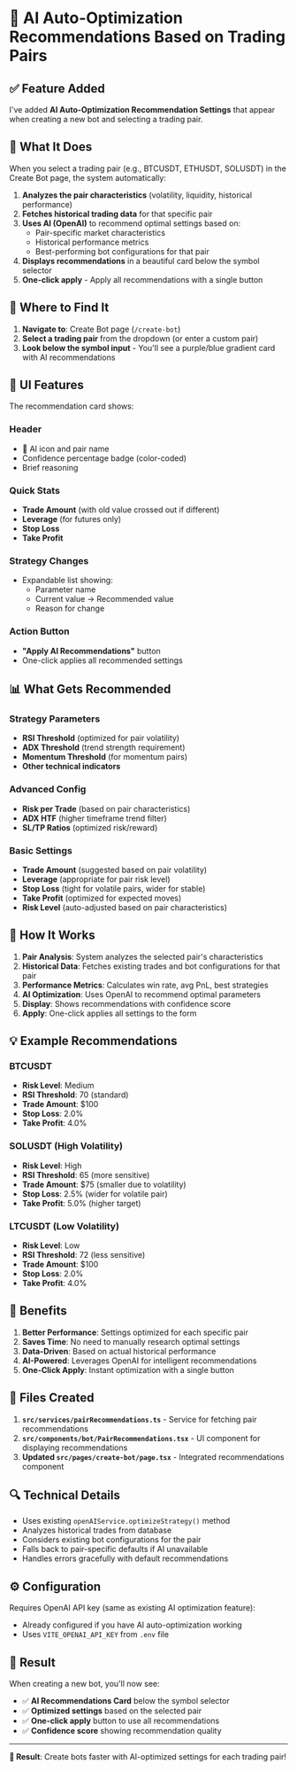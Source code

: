 # 🤖 AI Auto-Optimization Recommendations Based on Trading Pairs

## ✅ Feature Added

I've added **AI Auto-Optimization Recommendation Settings** that appear when creating a new bot and selecting a trading pair.

## 🎯 What It Does

When you select a trading pair (e.g., BTCUSDT, ETHUSDT, SOLUSDT) in the Create Bot page, the system automatically:

1. **Analyzes the pair characteristics** (volatility, liquidity, historical performance)
2. **Fetches historical trading data** for that specific pair
3. **Uses AI (OpenAI)** to recommend optimal settings based on:
   - Pair-specific market characteristics
   - Historical performance metrics
   - Best-performing bot configurations for that pair
4. **Displays recommendations** in a beautiful card below the symbol selector
5. **One-click apply** - Apply all recommendations with a single button

## 📍 Where to Find It

1. **Navigate to**: Create Bot page (`/create-bot`)
2. **Select a trading pair** from the dropdown (or enter a custom pair)
3. **Look below the symbol input** - You'll see a purple/blue gradient card with AI recommendations

## 🎨 UI Features

The recommendation card shows:

### Header
- 🤖 AI icon and pair name
- Confidence percentage badge (color-coded)
- Brief reasoning

### Quick Stats
- **Trade Amount** (with old value crossed out if different)
- **Leverage** (for futures only)
- **Stop Loss**
- **Take Profit**

### Strategy Changes
- Expandable list showing:
  - Parameter name
  - Current value → Recommended value
  - Reason for change

### Action Button
- **"Apply AI Recommendations"** button
- One-click applies all recommended settings

## 📊 What Gets Recommended

### Strategy Parameters
- **RSI Threshold** (optimized for pair volatility)
- **ADX Threshold** (trend strength requirement)
- **Momentum Threshold** (for momentum pairs)
- **Other technical indicators**

### Advanced Config
- **Risk per Trade** (based on pair characteristics)
- **ADX HTF** (higher timeframe trend filter)
- **SL/TP Ratios** (optimized risk/reward)

### Basic Settings
- **Trade Amount** (suggested based on pair volatility)
- **Leverage** (appropriate for pair risk level)
- **Stop Loss** (tight for volatile pairs, wider for stable)
- **Take Profit** (optimized for expected moves)
- **Risk Level** (auto-adjusted based on pair characteristics)

## 🔧 How It Works

1. **Pair Analysis**: System analyzes the selected pair's characteristics
2. **Historical Data**: Fetches existing trades and bot configurations for that pair
3. **Performance Metrics**: Calculates win rate, avg PnL, best strategies
4. **AI Optimization**: Uses OpenAI to recommend optimal parameters
5. **Display**: Shows recommendations with confidence score
6. **Apply**: One-click applies all settings to the form

## 💡 Example Recommendations

### BTCUSDT
- **Risk Level**: Medium
- **RSI Threshold**: 70 (standard)
- **Trade Amount**: $100
- **Stop Loss**: 2.0%
- **Take Profit**: 4.0%

### SOLUSDT (High Volatility)
- **Risk Level**: High
- **RSI Threshold**: 65 (more sensitive)
- **Trade Amount**: $75 (smaller due to volatility)
- **Stop Loss**: 2.5% (wider for volatile pair)
- **Take Profit**: 5.0% (higher target)

### LTCUSDT (Low Volatility)
- **Risk Level**: Low
- **RSI Threshold**: 72 (less sensitive)
- **Trade Amount**: $100
- **Stop Loss**: 2.0%
- **Take Profit**: 4.0%

## 🚀 Benefits

1. **Better Performance**: Settings optimized for each specific pair
2. **Saves Time**: No need to manually research optimal settings
3. **Data-Driven**: Based on actual historical performance
4. **AI-Powered**: Leverages OpenAI for intelligent recommendations
5. **One-Click Apply**: Instant optimization with a single button

## 📝 Files Created

1. **`src/services/pairRecommendations.ts`** - Service for fetching pair recommendations
2. **`src/components/bot/PairRecommendations.tsx`** - UI component for displaying recommendations
3. **Updated `src/pages/create-bot/page.tsx`** - Integrated recommendations component

## 🔍 Technical Details

- Uses existing `openAIService.optimizeStrategy()` method
- Analyzes historical trades from database
- Considers existing bot configurations for the pair
- Falls back to pair-specific defaults if AI unavailable
- Handles errors gracefully with default recommendations

## ⚙️ Configuration

Requires OpenAI API key (same as existing AI optimization feature):
- Already configured if you have AI auto-optimization working
- Uses `VITE_OPENAI_API_KEY` from `.env` file

## 🎯 Result

When creating a new bot, you'll now see:
- ✅ **AI Recommendations Card** below the symbol selector
- ✅ **Optimized settings** based on the selected pair
- ✅ **One-click apply** button to use all recommendations
- ✅ **Confidence score** showing recommendation quality

---

**🎉 Result**: Create bots faster with AI-optimized settings for each trading pair!

